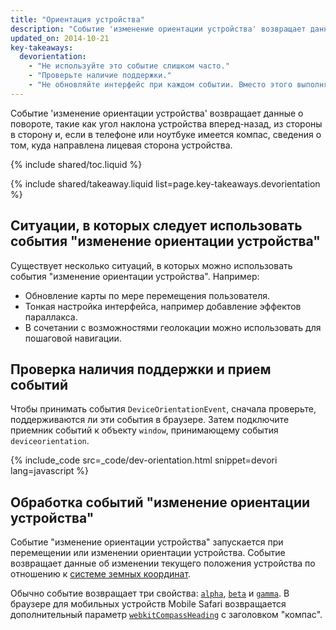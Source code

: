 ```yaml
---
title: "Ориентация устройства"
description: "Событие 'изменение ориентации устройства' возвращает данные о повороте, такие как угол наклона устройства вперед-назад, из стороны в сторону и, если в телефоне или ноутбуке имеется компас, сведения о том, куда направлена лицевая сторона устройства."
updated_on: 2014-10-21
key-takeaways:
  devorientation: 
    - "Не используйте это событие слишком часто."
    - "Проверьте наличие поддержки."
    - "Не обновляйте интерфейс при каждом событии. Вместо этого выполняйте синхронизацию с <code>requestAnimationFrame</code>."
---
```


<p class="intro">
  Событие 'изменение ориентации устройства' возвращает данные о повороте, такие как угол наклона устройства вперед-назад, из стороны в сторону и, если в телефоне или ноутбуке имеется компас, сведения о том, куда направлена лицевая сторона устройства.
</p>

{% include shared/toc.liquid %}

{% include shared/takeaway.liquid list=page.key-takeaways.devorientation %}

## Ситуации, в которых следует использовать события "изменение ориентации устройства"

Существует несколько ситуаций, в которых можно использовать события "изменение ориентации устройства".  Например:

<ul>
  <li>Обновление карты по мере перемещения пользователя.</li>
  <li>Тонкая настройка интерфейса, например добавление эффектов параллакса.</li>
  <li>В сочетании с возможностями геолокации можно использовать для пошаговой навигации.</li>
</ul>

## Проверка наличия поддержки и прием событий

Чтобы принимать события `DeviceOrientationEvent`, сначала проверьте, поддерживаются ли эти события
в браузере.  Затем подключите приемник событий к объекту `window`,
принимающему события `deviceorientation`. 

{% include_code src=_code/dev-orientation.html snippet=devori lang=javascript %}

## Обработка событий "изменение ориентации устройства"

Событие "изменение ориентации устройства" запускается при перемещении или изменении
ориентации устройства.  Событие возвращает данные об изменении текущего положения
устройства по отношению к <a href="index.html#earth-coordinate-frame">
системе земных координат</a>.

Обычно событие возвращает три свойства:
<a href="index.html#rotation-data">`alpha`</a>, 
<a href="index.html#rotation-data">`beta`</a> и
<a href="index.html#rotation-data">`gamma`</a>.  В браузере для мобильных устройств Mobile Safari возвращается
дополнительный параметр <a href="https://developer.apple.com/library/safari/documentation/SafariDOMAdditions/Reference/DeviceOrientationEventClassRef/DeviceOrientationEvent/DeviceOrientationEvent.html">`webkitCompassHeading`</a> с заголовком
"компас".


